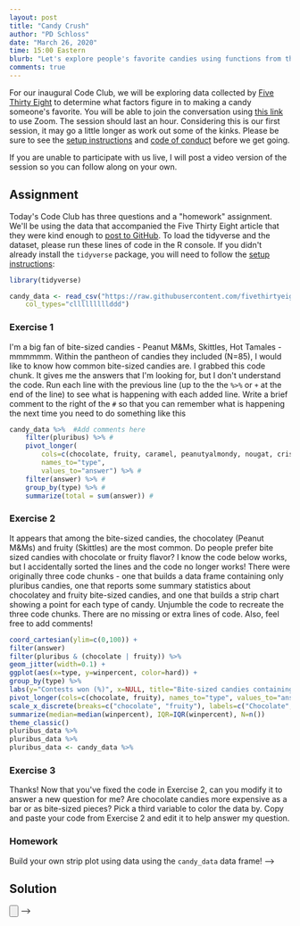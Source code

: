 ```yaml
---
layout: post
title: "Candy Crush"
author: "PD Schloss"
date: "March 26, 2020"
time: 15:00 Eastern
blurb: "Let's explore people's favorite candies using functions from the tidyverse"
comments: true
---
```


For our inaugural Code Club, we will be exploring data collected by [Five Thirty Eight](https://fivethirtyeight.com/videos/the-ultimate-halloween-candy-power-ranking/) to determine what factors figure in to making a candy someone's favorite. You will be able to join the conversation using [this link](https://zoom.us/j/667635601?pwd=eGdBdTFpMjdVSXgrZjRXN2dzNDRnUT09) to use Zoom. The session should last an hour. Considering this is our first session, it may go a little longer as work out some of the kinks. Please be sure to see the [setup instructions](/code_club/setup-instructions) and [code of conduct](/code_club/code-of-conduct) before we get going.

<!-- YouTube link -->
If you are unable to participate with us live, I will post a video version of the session so you can follow along on your own.


## Assignment

Today's Code Club has three questions and a "homework" assignment. We'll be using the data that accompanied the Five Thirty Eight article that they were kind enough to [post to GitHub](https://github.com/fivethirtyeight/data/tree/master/candy-power-ranking). To load the tidyverse and the dataset, please run these lines of code in the R console. If you didn't already install the `tidyverse` package, you will need to follow the [setup instructions](/code_club/setup-instructions):

```R
library(tidyverse)

candy_data <- read_csv("https://raw.githubusercontent.com/fivethirtyeight/data/master/candy-power-ranking/candy-data.csv",
	col_types="clllllllllddd")
```

### Exercise 1

I'm a big fan of bite-sized candies - Peanut M&Ms, Skittles, Hot Tamales - mmmmmm. Within the pantheon of candies they included (N=85), I would like to know how common bite-sized candies are. I grabbed this code chunk. It gives me the answers that I'm looking for, but I don't understand the code. Run each line with the previous line (up to the the `%>%` or `+` at the end of the line) to see what is happening with each added line. Write a brief comment to the right of the `#` so that you can remember what is happening the next time you need to do something like this

```R
candy_data %>%	#Add comments here
	filter(pluribus) %>% #
	pivot_longer(
		cols=c(chocolate, fruity, caramel, peanutyalmondy, nougat, crispedricewafer, hard, bar, pluribus),
		names_to="type",
		values_to="answer") %>% #
	filter(answer) %>% #
	group_by(type) %>% #
	summarize(total = sum(answer)) #
```

### Exercise 2

It appears that among the bite-sized candies, the chocolatey (Peanut M&Ms) and fruity (Skittles) are the most common. Do people prefer bite sized candies with chocolate or fruity flavor? I know the code below works, but I accidentally sorted the lines and the code no longer works! There were originally three code chunks - one that builds a data frame containing only pluribus candies, one that reports some summary statistics about chocolatey and fruity bite-sized candies, and one that builds a strip chart showing a point for each type of candy. Unjumble the code to recreate the three code chunks. There are no missing or extra lines of code. Also, feel free to add comments!

```R
coord_cartesian(ylim=c(0,100)) +
filter(answer)
filter(pluribus & (chocolate | fruity)) %>%
geom_jitter(width=0.1) +
ggplot(aes(x=type, y=winpercent, color=hard)) +
group_by(type) %>%
labs(y="Contests won (%)", x=NULL, title="Bite-sized candies containing chocolate are preferred to candy without") +
pivot_longer(cols=c(chocolate, fruity), names_to="type", values_to="answer") %>%
scale_x_discrete(breaks=c("chocolate", "fruity"), labels=c("Chocolate", "Fruity")) +
summarize(median=median(winpercent), IQR=IQR(winpercent), N=n())
theme_classic()
pluribus_data %>%
pluribus_data %>%
pluribus_data <- candy_data %>%
```

### Exercise 3
Thanks! Now that you've fixed the code in Exercise 2, can you modify it to answer a new question for me? Are chocolate candies more expensive as a bar or as bite-sized pieces? Pick a third variable to color the data by. Copy and paste your code from Exercise 2 and edit it to help answer my question.


### Homework
Build your own strip plot using data using the `candy_data` data frame! -->



## Solution
<input type="button" class="hideshow">
<div markdown="1" style="display:none;">

```
### Exercise 1

candy_data %>%	#Spit out the data frame that we read in above for our pipeline
	filter(pluribus) %>% #Return those rows that contain bite-sized candies
	pivot_longer(
		cols=c(chocolate, fruity, caramel, peanutyalmondy, nougat, crispedricewafer, hard, bar, pluribus),
		names_to="type",
		values_to="answer") %>% #Concatenate all of the characteristic columns into two columns
	filter(answer) %>% #Remove those rows where a characteristic had been FALSE
	group_by(type) %>% #Arrange the data by characteristics
	summarize(total = sum(answer)) #Return the number of candies with each characteristic



## Exercise 2

pluribus_data <- candy_data %>%
	filter(pluribus & (chocolate | fruity)) %>%
	pivot_longer(cols=c(chocolate, fruity), names_to="type", values_to="answer") %>%
	filter(answer)

pluribus_data %>%
	group_by(type) %>%
	summarize(median=median(winpercent), IQR=IQR(winpercent), N=n())

pluribus_data %>%
	ggplot(aes(x=type, y=winpercent, color=hard)) +
	geom_jitter(width=0.1) +
	scale_x_discrete(breaks=c("chocolate", "fruity"), labels=c("Chocolate", "Fruity")) +
	coord_cartesian(ylim=c(0,100)) +
	labs(y="Contests won (%)", x=NULL, title="Bite-sized candies containing chocolate are preferred to candy without") +
	theme_classic()



## Exercise 3

pluribus_data <- candy_data %>%
	filter(chocolate & (pluribus | bar)) %>%
	pivot_longer(cols=c(pluribus, bar), names_to="type", values_to="answer") %>%
	filter(answer)

pluribus_data %>%
	group_by(type) %>%
	summarize(median=median(pricepercent), IQR=IQR(pricepercent), N=n())

pluribus_data %>%
	ggplot(aes(x=type, y=pricepercent, color=peanutyalmondy)) +
	geom_jitter(width=0.1) +
	scale_x_discrete(breaks=c("bar", "pluribus"), labels=c("Bar", "Bite-sized")) +
	coord_cartesian(ylim=c(0,1)) +
	labs(y="Price (fraction)", x=NULL, title="Chocolate candy bars tend to be more expensive than bite-sized chocolate candies") +
	theme_classic()
```

</div> -->


<!-- ## Follow up
Once you have completed the Code Club, please complete [this survey](https://forms.gle/8a3dRbDsf4MYUX5a7). -->
